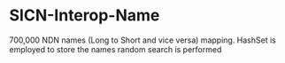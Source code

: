 # SICN-Interop-Name
700,000 NDN names (Long to Short and vice versa) mapping. 
HashSet is employed to store the names
random search is performed
